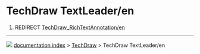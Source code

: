 # TechDraw TextLeader/en
1.  REDIRECT [TechDraw\_RichTextAnnotation/en](TechDraw_RichTextAnnotation/en.md)



---
![](images/Right_arrow.png) [documentation index](../README.md) > [TechDraw](TechDraw_Workbench.md) > TechDraw TextLeader/en
